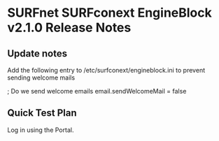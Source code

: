 # SURFnet SURFconext EngineBlock v2.1.0 Release Notes #

Update notes
------------

Add the following entry to /etc/surfconext/engineblock.ini to prevent sending welcome mails

; Do we send welcome emails
email.sendWelcomeMail = false

Quick Test Plan
---------------

Log in using the Portal.

